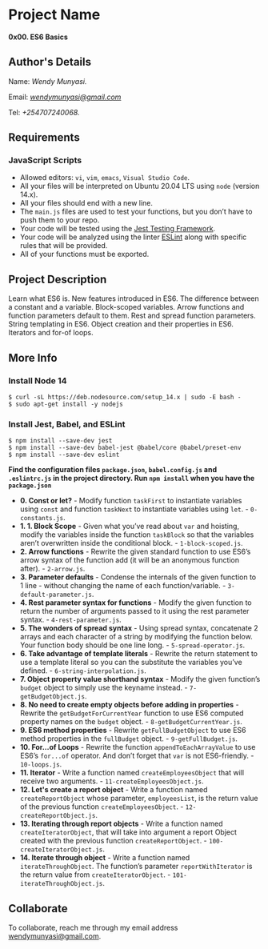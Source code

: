# Project Name
**0x00. ES6 Basics**

## Author's Details
Name: *Wendy Munyasi.*

Email: *wendymunyasi@gmail.com*

Tel: *+254707240068.*

##  Requirements

### JavaScript Scripts
*   Allowed editors: `vi`, `vim`, `emacs`, `Visual Studio Code`.
*   All your files will be interpreted on Ubuntu 20.04 LTS using `node` (version 14.x).
*   All your files should end with a new line.
*   The `main.js` files are used to test your functions, but you don’t have to push them to your repo.
*   Your code will be tested using the [Jest Testing Framework](https://jestjs.io/).
*   Your code will be analyzed using the linter [ESLint](https://eslint.org/) along with specific rules that will be provided.
*   All of your functions must be exported.

## Project Description
Learn what ES6 is.
New features introduced in ES6.
The difference between a constant and a variable.
Block-scoped variables.
Arrow functions and function parameters default to them.
Rest and spread function parameters.
String templating in ES6.
Object creation and their properties in ES6.
Iterators and for-of loops.

## More Info
### Install Node 14
```
$ curl -sL https://deb.nodesource.com/setup_14.x | sudo -E bash -
$ sudo apt-get install -y nodejs
```

### Install Jest, Babel, and ESLint
```
$ npm install --save-dev jest
$ npm install --save-dev babel-jest @babel/core @babel/preset-env
$ npm install --save-dev eslint
```

**Find the configuration files `package.json`, `babel.config.js` and `.eslintrc.js` in the project directory. Run `npm install` when you have the `package.json`**


* **0. Const or let?** - Modify function `taskFirst` to instantiate variables using `const` and function `taskNext` to instantiate variables using `let`. - `0-constants.js`.
* **1. 1. Block Scope** - Given what you’ve read about `var` and hoisting, modify the variables inside the function `taskBlock` so that the variables aren’t overwritten inside the conditional block. - `1-block-scoped.js`.
* **2. Arrow functions** - Rewrite the given standard function to use ES6’s arrow syntax of the function add (it will be an anonymous function after). - `2-arrow.js`.
* **3. Parameter defaults** - Condense the internals of the given function to 1 line - without changing the name of each function/variable. - `3-default-parameter.js`.
* **4. Rest parameter syntax for functions** - Modify the given function to return the number of arguments passed to it using the rest parameter syntax. - `4-rest-parameter.js`.
* **5. The wonders of spread syntax** - Using spread syntax, concatenate 2 arrays and each character of a string by modifying the function below. Your function body should be one line long. - `5-spread-operator.js`.
* **6. Take advantage of template literals** - Rewrite the return statement to use a template literal so you can the substitute the variables you’ve defined. - `6-string-interpolation.js`.
* **7. Object property value shorthand syntax** - Modify the given function’s `budget` object to simply use the keyname instead. - `7-getBudgetObject.js`.
* **8. No need to create empty objects before adding in properties** - Rewrite the `getBudgetForCurrentYear` function to use ES6 computed property names on the `budget` object. - `8-getBudgetCurrentYear.js`.
* **9. ES6 method properties** - Rewrite `getFullBudgetObject` to use ES6 method properties in the `fullBudget` object. - `9-getFullBudget.js`.
* **10. For...of Loops** - Rewrite the function `appendToEachArrayValue` to use ES6’s `for...of` operator. And don’t forget that `var` is not ES6-friendly. - `10-loops.js`.
* **11. Iterator** - Write a function named `createEmployeesObject` that will receive two arguments. - `11-createEmployeesObject.js`.
* **12. Let's create a report object** - Write a function named `createReportObject` whose parameter, `employeesList`, is the return value of the previous function `createEmployeesObject`. - `12-createReportObject.js`.
* **13. Iterating through report objects** - Write a function named `createIteratorObject`, that will take into argument a report Object created with the previous function `createReportObject`. - `100-createIteratorObject.js`.
* **14. Iterate through object** - Write a function named `iterateThroughObject`. The function’s parameter `reportWithIterator` is the return value from `createIteratorObject`. - `101-iterateThroughObject.js`.


## Collaborate

To collaborate, reach me through my email address wendymunyasi@gmail.com.

